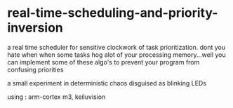 # real-time-scheduling-and-priority-inversion
a real time scheduler for sensitive clockwork of task prioritization. dont you hate when when some tasks hog alot of your processing memory...well you can implement some of these algo's to prevent your program from confusing priorities

a small experiment in deterministic chaos disguised as blinking LEDs

using : arm-cortex m3, keiluvision
